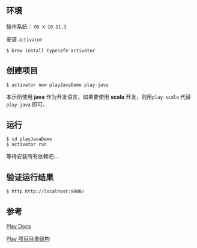 ## 环境

操作系统： `OS X 10.11.3`

安装 `activator`

```
$ brew install typesafe-activator
```

## 创建项目

```
$ activator new playJavaDemo play-java
```

本示例使用 __java__ 作为开发语言，如果要使用 __scala__ 开发，则用`play-scala` 代替 `play-java` 即可。

## 运行

```
$ cd playJavaDemo
$ activator run
```

等待安装所有依赖吧...

## 验证运行结果

```
$ http http://localhost:9000/
```

## 参考
[Play Docs](https://www.playframework.com/documentation/2.5.x/Home)

[Play 项目目录结构](https://www.playframework.com/documentation/2.0/Anatomy)
